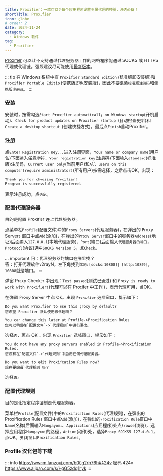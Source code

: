 ```yaml
---
title: Proxifier：一款可以为每个应用程序设置专属代理的神器，渗透必备！
shortTitle: Proxifier
icon: globe
# order: 2
date: 2024-11-24
category:
  - Windows 软件
tag:
  - Proxifier
---
```


[Proxifier](https://www.proxifier.com) 可以让不支持通过代理服务器工作的网络程序能通过 SOCKS 或 HTTPS 代理或代理链。强烈建议尽可能使用[最新版本](https://www.proxifier.com/download)。

::: tip
在 Windows 系统中有 `Proxifier Standard Edition` (标准版即安装版)和 `Proxifier Portable Editio` (便携版即免安装版)，因此不要混淆`标准版注册码`和`便携版注册码`。
:::

### 安装

安装时，按需勾选`Start Proxifier automatically on Windows startup`(开机启动)、`Check for product updates on Proxifier startup
`(自动检查更新)和`Create a desktop shortcut
`(创建快捷方式)。最后点`Finish`启动Proxifier。

### 注册

点`Enter Registration Key...`进入注册界面，`Your name or company name`(用户名)下面输入任意字符，`Your registration key`(注册码)下面输入`standard`(标准版)注册码，`Current user only`(当前用户)和`All users on this computer(require administrator)`(所有用户)按需选择，之后点击OK，出现：

```txt
Thank you for choosing Proxifier!  
Program is successfully registered.
```

表示注册成功，点`确定`。

### 配置代理服务器

目的是配置 Proxifier 连上代理服务器。

点菜单栏`Profile`(配置文件)中的`Proxy Servers`(代理服务器)，在弹出的 Proxy Servers 窗口中点`Add`(添加)，在弹出的`Proxy Server`窗口中的服务器`Address`(地址)后面输入`127.0.0.1`(本地代理服务)、`Port`(端口)后面输入`代理服务器的端口`，`Protocol`(协议)选中`SOCKS Version 5`，点`Check`。

::: important
问：代理服务器的端口在哪里找？  
答：打开代理软件v2rayN，左下角找到`本地:[socks:10808]| [http:10809]`，`10808`就是端口。
:::

弹窗 Proxy Checker 中出现：`Test passed`(测试已通过) 和 `Proxy is ready to work with Proxifier!`(代理可以在 Proxifer 中工作!)，表示代理可用，点OK。

在弹窗 Proxy Server 中点 OK。出现 `Proxifier` 选择窗口，提示如下：

```
Do you want Proxifier to use this proxy by default?  
您希望 Proxifier 默认使用该代理吗？  

You can change this later at Profile->Proxification Rules  
您可以稍后在`配置文件`->`代理规则`中进行更改。
```

选择`否`，再点 OK ，出现 `Proxifier` 选择窗口，提示如下：

```
You do not have any proxy servers enabled in Profile->Proxification Rules.  
您没有在`配置文件`->`代理规则`中启用任何代理服务器。 
 
Do you want to edit Proxifcation Rules now?  
现在要编辑`代理规则`吗？
```

选择`否`。


### 配置代理规则

目的是让指定程序强制走代理服务器。

菜单栏`Profile`(配置文件)中的`Proxification Rules`(代理规则)，在弹出的 Proxification Rules 窗口中点`Add`(添加)，在弹出的`Proxification Rule`窗口中`Name`(名称)后面输入`Mangayomi`、`Applications`(应用程序)处点`Browse`(浏览)，选择应用程序`Mangayomi`的路径，`Action`(动作)处，选择`Proxy SOCKS5 127.0.0.1`，点OK。关闭窗口`Proxification Rules`。

### Profile 汉化包等下载

::: info
https://wwqm.lanzouj.com/b00g2rh76h#424v 密码:424v  
https://www.alipan.com/s/HgG5zdg1hyk
:::

